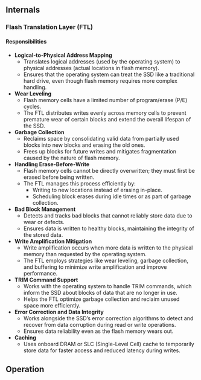## Internals
### Flash Translation Layer (FTL)
#### Responsibilities
- **Logical-to-Physical Address Mapping**
    - Translates logical addresses (used by the operating system) to physical addresses (actual locations in flash memory).
    - Ensures that the operating system can treat the SSD like a traditional hard drive, even though flash memory requires more complex handling.
- **Wear Leveling**
    - Flash memory cells have a limited number of program/erase (P/E) cycles.
    - The FTL distributes writes evenly across memory cells to prevent premature wear of certain blocks and extend the overall lifespan of the SSD.
- **Garbage Collection**
    - Reclaims space by consolidating valid data from partially used blocks into new blocks and erasing the old ones.
    - Frees up blocks for future writes and mitigates fragmentation caused by the nature of flash memory.
- **Handling Erase-Before-Write**
    - Flash memory cells cannot be directly overwritten; they must first be erased before being written.
    - The FTL manages this process efficiently by:
        - Writing to new locations instead of erasing in-place.
        - Scheduling block erases during idle times or as part of garbage collection.
- **Bad Block Management**
    - Detects and tracks bad blocks that cannot reliably store data due to wear or defects.
    - Ensures data is written to healthy blocks, maintaining the integrity of the stored data.
- **Write Amplification Mitigation**
    - Write amplification occurs when more data is written to the physical memory than requested by the operating system.
    - The FTL employs strategies like wear leveling, garbage collection, and buffering to minimize write amplification and improve performance.
- **TRIM Command Support**
    - Works with the operating system to handle TRIM commands, which inform the SSD about blocks of data that are no longer in use.
    - Helps the FTL optimize garbage collection and reclaim unused space more efficiently.
- **Error Correction and Data Integrity**
    - Works alongside the SSD’s error correction algorithms to detect and recover from data corruption during read or write operations.
    - Ensures data reliability even as the flash memory wears out.
- **Caching**
    - Uses onboard DRAM or SLC (Single-Level Cell) cache to temporarily store data for faster access and reduced latency during writes.

## Operation

